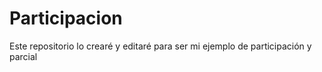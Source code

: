 # Participacion
Este repositorio lo crearé y editaré para ser mi ejemplo de participación y parcial
